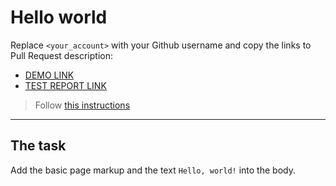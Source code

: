 # Hello world
Replace `<your_account>` with your Github username and copy the links to Pull Request description:
- [DEMO LINK](https://github.com/nazarl1997/layout_hello-world)
- [TEST REPORT LINK](https://github.com/nazarl1997/layout_hello-world/report/html_report/)

> Follow [this instructions](https://mate-academy.github.io/layout_task-guideline/#how-to-solve-the-layout-tasks-on-github)
___

## The task 
Add the basic page markup and the text `Hello, world!` into the body.
